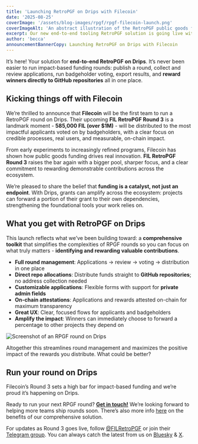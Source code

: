 ```yaml
---
title: 'Launching RetroPGF on Drips with Filecoin'
date: '2025-08-25'
coverImage: '/assets/blog-images/rpgf/rpgf-filecoin-launch.png'
coverImageAlt: 'An abstract illustration of the RetroPGF public goods funding mechanism.'
excerpt: Our new end-to-end tooling RetroPGF solution is going live with Filecoin's largest round to date.
author: 'becca'
announcementBannerCopy: Launching RetroPGF on Drips with Filecoin
---
```


It’s here\! Your solution for **end-to-end RetroPGF on Drips**. It’s never been easier to run impact-based funding rounds: publish a round, collect and review applications, run badgeholder voting, export results, and **reward winners directly to GitHub repositories** all in one place.

## Kicking things off with Filecoin

We’re thrilled to announce that **Filecoin** will be the first team to run a RetroPGF round on Drips. Their upcoming **FIL RetroPGF Round 3** is a landmark moment \- **585,000 FIL (over $1M)** \- will be distributed to the most impactful applicants voted on by badgeholders, with a clear focus on credible processes, real users, and measurable, on-chain impact.

From early experiments to increasingly refined programs, Filecoin has shown how public goods funding drives real innovation. **FIL RetroPGF Round 3** raises the bar again with a bigger pool, sharper focus, and a clear commitment to rewarding demonstrable contributions across the ecosystem.

We’re pleased to share the belief that **funding is a catalyst, not just an endpoint**. With Drips, grants can amplify across the ecosystem: projects can forward a portion of their grant to their own dependencies, strengthening the foundational tools your work relies on.

## What you get with RetroPGF on Drips

This launch reflects what we’ve been building toward: a **comprehensive toolkit** that simplifies the complexities of RPGF rounds so you can focus on what truly matters \- **identifying and rewarding valuable contributions**.

- **Full round management**: Applications → review → voting → distribution in one place
- **Direct repo allocations**: Distribute funds straight to **GitHub repositories**; no address collection needed
- **Customizable applications**: Flexible forms with support for **private admin fields**
- **On-chain attestations**: Applications and rewards attested on-chain for maximum transparency
- **Great UX**: Clear, focused flows for applicants and badgeholders
- **Amplify the impact**: Winners can immediately choose to forward a percentage to other projects they depend on

![Screenshot of an RPGF round on Drips](/assets/blog-images/rpgf/rpgf-home.png)

Altogether this streamlines round management and maximizes the positive impact of the rewards you distribute. What could be better?

## Run your round on Drips

Filecoin’s Round 3 sets a high bar for impact-based funding and we’re proud it’s happening on Drips.

Ready to run your next RPGF round? [**Get in touch\!**](https://drips-network.notion.site/1e4c52c9599781b5a0aeca3e8eb1b3e4) We’re looking forward to helping more teams ship rounds soon. There’s also more info [here](https://www.drips.network/solutions/retro-pgf) on the benefits of our comprehensive solution.

For updates as Round 3 goes live, follow [@FILRetroPGF](https://x.com/FILRetroPGF) or join their [Telegram group](https://t.me/+haan_QdnllYyZmE1). You can always catch the latest from us on [Bluesky](https://bsky.app/profile/drips.network) & [X](https://x.com/dripsnetwork).
